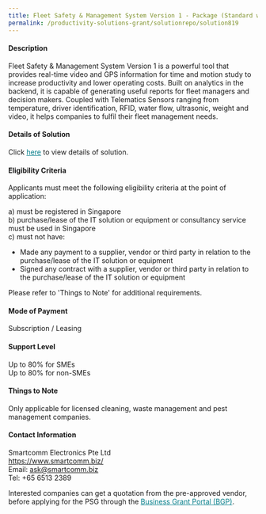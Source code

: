 ```yaml
---
title: Fleet Safety & Management System Version 1 - Package (Standard with ADAS & DSM System)
permalink: /productivity-solutions-grant/solutionrepo/solution819
---
```


#### Description

Fleet Safety & Management System Version 1 is a powerful tool that provides real-time video and GPS information for time and motion study to increase productivity and lower operating costs. Built on analytics in the backend, it is capable of generating useful reports for fleet managers and decision makers. Coupled with Telematics Sensors ranging from temperature, driver identification, RFID, water flow, ultrasonic, weight and video, it helps companies to fulfil their fleet management needs. 

#### Details of Solution

Click <a href='https://govassist.gobusiness.gov.sg/images/psg/Smartcomm-ES_Annex_3_Part_2.pdf' style='color:#037e8a'>here</a> to view details of solution.

#### Eligibility Criteria

Applicants must meet the following eligibility criteria at the point of application:

a) must be registered in Singapore <br>
b) purchase/lease of the IT solution or equipment or consultancy service must be used in Singapore <br>
c) must not have:
- Made any payment to a supplier, vendor or third party in relation to the purchase/lease of the IT solution or equipment
- Signed any contract with a supplier, vendor or third party in relation to the purchase/lease of the IT solution or equipment

Please refer to 'Things to Note' for additional requirements.

#### Mode of Payment
Subscription / Leasing

#### Support Level
Up to 80% for SMEs <br>
Up to 80% for non-SMEs

#### Things to Note
Only applicable for licensed cleaning, waste management and pest management companies.

#### Contact Information
Smartcomm Electronics Pte Ltd<br>https://www.smartcomm.biz/<br>Email: ask@smartcomm.biz<br>Tel: +65 6513 2389

Interested companies can get a quotation from the pre-approved vendor, before applying for the PSG through the <a target='_blank' style='color:#037e8a' href='https://www.businessgrants.gov.sg/'>Business Grant Portal (BGP)</a>.
